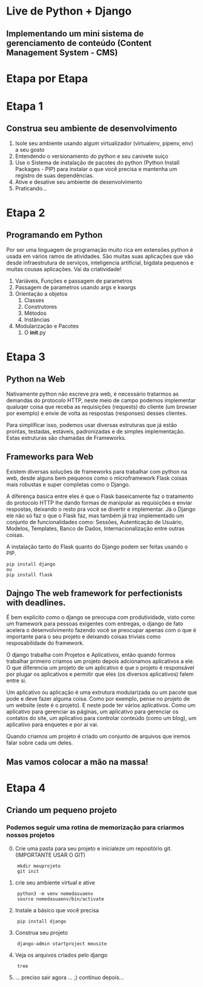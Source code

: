 # Live de Python + Django
## Implementando um mini sistema de gerenciamento de conteúdo (Content Management System - CMS)

# Etapa por Etapa

# Etapa 1

## Construa seu ambiente de desenvolvimento

1. Isole seu ambiente usando algum virtualizador (virtualenv, pipenv, env) a seu gosto
2. Entendendo o versionamento do python e seu canivete suiço
3. Use o Sistema de instalação de pacotes do python (Python Install Packages - PIP) para instalar o que você precisa e mantenha um registro de suas dependências.
4. Ative e desative seu ambiente de desenvolvimento
5. Praticando... 

# Etapa 2

## Programando em Python

Por ser uma linguagem de programação muito rica em extensões python é usada em vários ramos de atividades. São muitas suas aplicações que vão desde infraestrutura de serviços, inteligencia artificial, bigdata pequenos e muitas cousas aplicações. Vai da criatividade!

1. Variáveis, Funções e passagem de parametros
2. Passagem de parametros usando args e kwargs
3. Orientação a objetos 
    1. Classes
    2. Construtores
    3. Métodos
    4. Instâncias
4. Modularização e Pacotes
    1. O __init__.py

# Etapa 3

## Python na Web

Nativamente python não escreve pra web, é necessário tratarmos as demandas do protocolo HTTP, neste meio de campo podemos implementar qualuqer coisa que receba as requisições (requests) do cliente (um browser por exemplo) e envie de volta as respostas (responses) desses clientes. 

Para simplificar isso, podemos usar diversas estruturas que já estão prontas, testadas, estáveis, padronizadas e de simples implementação. Estas estruturas são chamadas de Frameworks.

## Frameworks para Web 

Existem diversas soluções de frameworks para trabalhar com python na web, desde alguns bem pequenos como o microframework Flask coisas mais robustas e super completas como o Django. 

A diferença basica entre eles é que o Flask baseicamente faz o tratamento do protocolo HTTP lhe dando formas de manipular as requisições e enviar respostas, deixando o resto pra você se divertir e implementar. Já o Django ele não só faz o que o Flask faz, mas também já traz implementado um conjunto de funcionalidades como: Sessões, Autenticação de Usuário, Modelos, Templates, Banco de Dados, Internacionalização entre outras coisas.

A instalação tanto do Flask quanto do Django podem ser feitas usando o PIP.

```code
pip install django
ou
pip install flask 
```

## Dajngo The web framework for perfectionists with deadlines.

É bem explicito como o django se preocupa com produtividade, visto como um framework para pessoas exigentes com entregas, o django de fato acelera o desenvolvimento fazendo você se preocupar apenas com o que é importante para o seu projeto e deixando coisas triviais como resposabilidade do framework.

O django trabalha com Projetos e Aplicativos, então quando formos trabalhar primeiro criamos um projeto depois adcionamos aplicativos a ele. O que diferencia um projeto de um aplicativo é que o projeto é responsável por plugar os aplicativos e permitir que eles (os diversos aplicativos) falem entre si.

Um aplicativo ou aplicação é uma extrutura modularizada ou um pacote que pode e deve fazer alguma coisa. Como por exemplo, pense no projeto de um website (este é o projeto). E neste pode ter vários aplicativos. Como um aplicativo para gerenciar as páginas, um aplicativo para gerenciar os contatos do site, um aplicativo para controlar conteúdo (como um blog), um aplicativo para enquetes e por ai vai.

Quando criamos um projeto é criado um conjunto de arquivos que iremos falar sobre cada um deles.

## Mas vamos colocar a mão na massa!

# Etapa 4

## Criando um pequeno projeto

### Podemos seguir uma rotina de memorização para criarmos nossos projetos

0. Crie uma pasta para seu projeto e inicialeze um repositório git. (IMPORTANTE USAR O GIT)
```
    mkdir meuprojeto
    git init
```
1. crie seu ambiente virtual e ative
```
    python3 -m venv nomedasuaenv
    source nomedasuaenv/bin/activate
``` 

2. Instale a básico que você precisa
```
    pip install django
```
3. Construa seu projeto
```
    django-admin startproject meusite
```
4. Veja os arquivos criados pelo django
```
    tree
```
5. ... preciso sair agora ... ;) continuo depois...